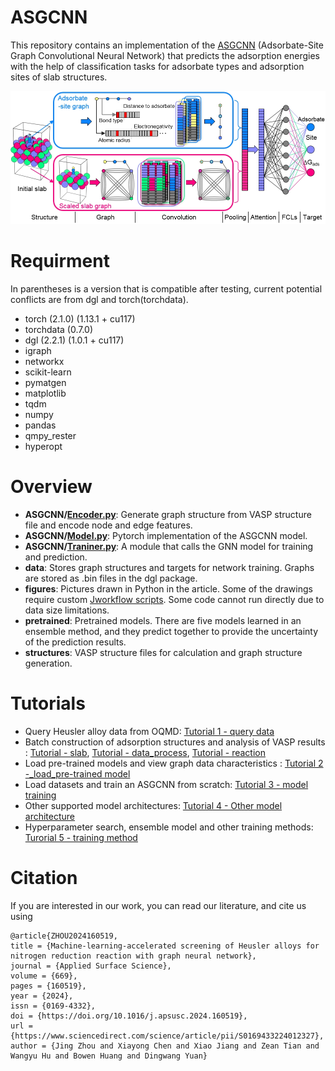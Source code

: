 # ASGCNN
This repository contains an implementation of the [ASGCNN](https://www.sciencedirect.com/science/article/pii/S0169433224012327) (Adsorbate-Site Graph Convolutional Neural Network) that predicts the adsorption energies with the help of classification tasks for adsorbate types and adsorption sites of slab structures.

<div align="center">
<img src="https://github.com/jchddd/asgcnn/blob/main/architecture.png"><br>
</div>

# Requirment
In parentheses is a version that is compatible after testing, current potential conflicts are from dgl and torch(torchdata).
- torch (2.1.0) (1.13.1 + cu117)
- torchdata (0.7.0)
- dgl (2.2.1) (1.0.1 + cu117)
- igraph
- networkx
- scikit-learn
- pymatgen
- matplotlib
- tqdm
- numpy
- pandas
- qmpy_rester
- hyperopt
# Overview
- **ASGCNN/**[**Encoder.py**](https://github.com/jchddd/asgcnn/blob/main/ASGCNN/Encoder.py):  Generate graph structure from VASP structure file and encode node and edge features.
- **ASGCNN/**[**Model.py**](https://github.com/jchddd/asgcnn/blob/main/ASGCNN/Model.py): Pytorch implementation of the ASGCNN model.
- **ASGCNN/**[**Traniner.py**](https://github.com/jchddd/asgcnn/blob/main/ASGCNN/Trainer.py): A module that calls the GNN model for training and prediction.
- **data**: Stores graph structures and targets for network training. Graphs are stored as .bin files in the dgl package.
- **figures**: Pictures drawn in Python in the article. Some of the drawings require custom [Jworkflow scripts](https://github.com/jchddd/scripts/tree/main/jworkflow). Some code cannot run directly due to data size limitations.
- **pretrained**: Pretrained models. There are five models learned in an ensemble method, and they predict together to provide the uncertainty of the prediction results.
- **structures**: VASP structure files for calculation and graph structure generation.
# Tutorials
- Query Heusler alloy data from OQMD: [Tutorial 1 - query data](https://github.com/jchddd/asgcnn/blob/main/tutorials/Tutorial%201%20-%20query%20data.ipynb)
- Batch construction of adsorption structures and analysis of VASP results : [Tutorial - slab](https://github.com/jchddd/scripts/blob/main/jworkflow/Tutorial-slab.ipynb), [Tutorial - data_process](https://github.com/jchddd/scripts/blob/main/jworkflow/Tutorial-data_process.ipynb), [Tutorial - reaction](https://github.com/jchddd/scripts/blob/main/jworkflow/Tutorial-reaction.ipynb)
- Load pre-trained models and view graph data characteristics : [Tutorial 2 -_load_pre-trained model](https://github.com/jchddd/asgcnn/blob/main/tutorials/Tutorial%202%20-%20load%20pre-trained%20model.ipynb)
- Load datasets and train an ASGCNN from scratch: [Tutorial 3 - model training](https://github.com/jchddd/asgcnn/blob/main/tutorials/Tutorial%203%20-%20model%20training.ipynb)
- Other supported model architectures: [Tutorial 4 - Other model architecture](https://github.com/jchddd/asgcnn/blob/main/tutorials/Tutorial%204%20-%20other%20model%20architecture.ipynb)
- Hyperparameter search, ensemble model and other training methods: [Turorial 5 - training method](https://github.com/jchddd/asgcnn/blob/main/tutorials/Tutorial%205%20-%20training%20method.ipynb)
# Citation
If you are interested in our work, you can read our literature, and cite us using
```
@article{ZHOU2024160519,
title = {Machine-learning-accelerated screening of Heusler alloys for nitrogen reduction reaction with graph neural network},
journal = {Applied Surface Science},
volume = {669},
pages = {160519},
year = {2024},
issn = {0169-4332},
doi = {https://doi.org/10.1016/j.apsusc.2024.160519},
url = {https://www.sciencedirect.com/science/article/pii/S0169433224012327},
author = {Jing Zhou and Xiayong Chen and Xiao Jiang and Zean Tian and Wangyu Hu and Bowen Huang and Dingwang Yuan}
```
